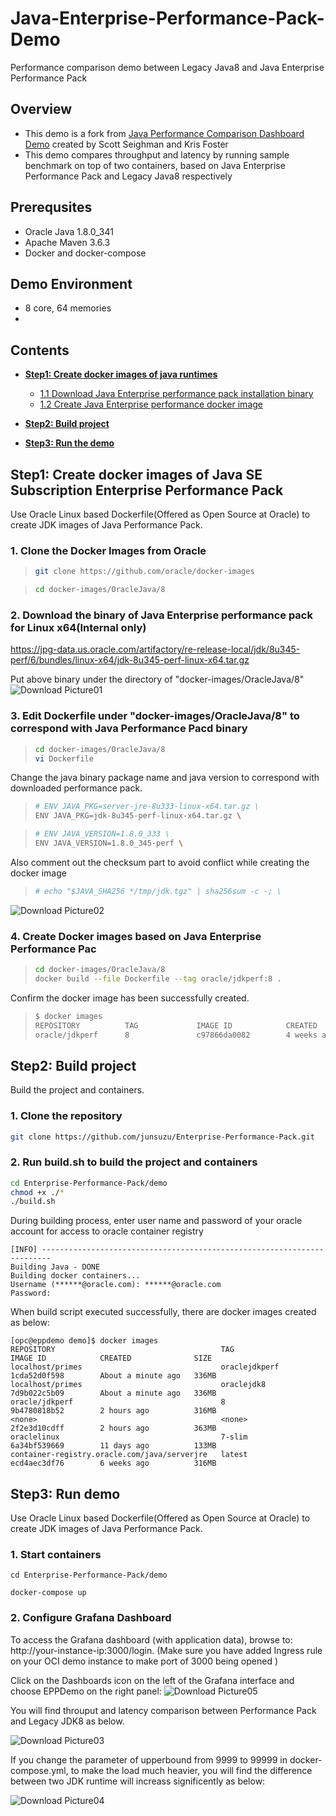 # Java-Enterprise-Performance-Pack-Demo
Performance comparison demo between Legacy Java8 and Java Enterprise Performance Pack  
## Overview  
* This demo is a fork from [Java Performance Comparison Dashboard Demo](https://github.com/swseighman/Java-Perf-Gafana) created by Scott Seighman and Kris Foster
* This demo compares throughput and latency by running sample benchmark on top of two containers, based on Java Enterprise Performance Pack and Legacy Java8 respectively

## Prerequsites
* Oracle Java 1.8.0_341
* Apache Maven 3.6.3
* Docker and docker-compose
## Demo Environment
* 8 core, 64 memories  
*   
## Contents
* **[Step1: Create docker images of java runtimes](#Step1-Create-docker-images-of-java-runtimes)**
   * [1.1 Download Java Enterprise performance pack installation binary](#11-Download-Spring-PetClinic-Sample-Application)
   * [1.2 Create Java Enterprise performance docker image](#12-Build-and-run-Spring-PetClinic-as-fat-jar)

* **[Step2: Build project](#Step2-Build-project)**
   
* **[Step3: Run the demo](#Step3-Run-the-demo)**

## Step1: Create docker images of Java SE Subscription Enterprise Performance Pack
Use Oracle Linux based Dockerfile(Offered as Open Source at Oracle) to create JDK images of Java Performance Pack.
### 1. Clone the Docker Images from Oracle
>```sh
>git clone https://github.com/oracle/docker-images
>```

>```sh
>cd docker-images/OracleJava/8
>```
### 2. Download the binary of Java Enterprise performance pack for Linux x64(Internal only)
https://jpg-data.us.oracle.com/artifactory/re-release-local/jdk/8u345-perf/6/bundles/linux-x64/jdk-8u345-perf-linux-x64.tar.gz

Put above binary under the directory of "docker-images/OracleJava/8"
![Download Picture01](images/pic01.JPG)
### 3. Edit Dockerfile under "docker-images/OracleJava/8" to correspond with Java Performance Pacd binary
>```sh
>cd docker-images/OracleJava/8
>vi Dockerfile
>```

Change the java binary package name and java version to correspond with downloaded performance pack.

>```sh
># ENV JAVA_PKG=server-jre-8u333-linux-x64.tar.gz \
>ENV JAVA_PKG=jdk-8u345-perf-linux-x64.tar.gz \
>```

>```sh
># ENV JAVA_VERSION=1.8.0_333 \
>ENV JAVA_VERSION=1.8.0_345-perf \
>```

Also comment out the checksum part to avoid conflict while creating the docker image
>```sh
># echo "$JAVA_SHA256 */tmp/jdk.tgz" | sha256sum -c -; \
>```

![Download Picture02](images/pic02.JPG)

### 4. Create Docker images based on Java Enterprise Performance Pac
>```sh
>cd docker-images/OracleJava/8
>docker build --file Dockerfile --tag oracle/jdkperf:8 .
>```

Confirm the docker image has been successfully created.

>```sh
>$ docker images
>REPOSITORY          TAG             IMAGE ID            CREATED             SIZE
>oracle/jdkperf      8               c97866da0082        4 weeks ago         316MB
>```

## Step2: Build project
Build the project and containers.
### 1. Clone the repository
```sh
git clone https://github.com/junsuzu/Enterprise-Performance-Pack.git
```

### 2. Run build.sh to build the project and containers
```sh
cd Enterprise-Performance-Pack/demo
chmod +x ./*
./build.sh
```

During building process, enter user name and password of your oracle account for access to oracle container registry

```
[INFO] ------------------------------------------------------------------------
Building Java - DONE
Building docker containers...
Username (******@oracle.com): ******@oracle.com
Password:
```

When build script executed successfully, there are docker images created as below: 

```
[opc@eppdemo demo]$ docker images
REPOSITORY                                     TAG                 IMAGE ID            CREATED              SIZE
localhost/primes                               oraclejdkperf       1cda52d0f598        About a minute ago   336MB
localhost/primes                               oraclejdk8          7d9b022c5b09        About a minute ago   336MB
oracle/jdkperf                                 8                   9b4780818b52        2 hours ago          316MB
<none>                                         <none>              2f2e3d10cdff        2 hours ago          363MB
oraclelinux                                    7-slim              6a34bf539669        11 days ago          133MB
container-registry.oracle.com/java/serverjre   latest              ecd4aec3df76        6 weeks ago          316MB
```


## Step3: Run demo
Use Oracle Linux based Dockerfile(Offered as Open Source at Oracle) to create JDK images of Java Performance Pack.
### 1. Start containers
```
cd Enterprise-Performance-Pack/demo
```
```
docker-compose up
```
### 2. Configure Grafana Dashboard
To access the Grafana dashboard (with application data), browse to: http://your-instance-ip:3000/login. (Make sure you have added Ingress rule on your OCI demo instance to make port of 3000 being opened )

Click on the Dashboards icon on the left of the Grafana interface and choose EPPDemo on the right panel:
![Download Picture05](images/pic05.JPG)

You will find throuput and latency comparison between Performance Pack and Legacy JDK8 as below.

![Download Picture03](images/pic03.JPG)

If you change the parameter of upperbound from 9999 to 99999 in docker-compose.yml, to make the load much heavier, you will find the difference between two JDK runtime will increass significently as below:

![Download Picture04](images/pic04.JPG)
